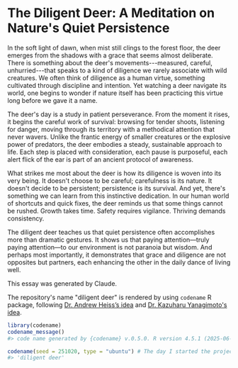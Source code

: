 # The Diligent Deer: A Meditation on Nature's Quiet Persistence

In the soft light of dawn, when mist still clings to the forest floor, the deer emerges from the shadows with a grace that seems almost deliberate. There is something about the deer's movements---measured, careful, unhurried---that speaks to a kind of diligence we rarely associate with wild creatures. We often think of diligence as a human virtue, something cultivated through discipline and intention. Yet watching a deer navigate its world, one begins to wonder if nature itself has been practicing this virtue long before we gave it a name.

The deer's day is a study in patient perseverance. From the moment it rises, it begins the careful work of survival: browsing for tender shoots, listening for danger, moving through its territory with a methodical attention that never wavers. Unlike the frantic energy of smaller creatures or the explosive power of predators, the deer embodies a steady, sustainable approach to life. Each step is placed with consideration, each pause is purposeful, each alert flick of the ear is part of an ancient protocol of awareness.

What strikes me most about the deer is how its diligence is woven into its very being. It doesn't choose to be careful; carefulness is its nature. It doesn't decide to be persistent; persistence is its survival. And yet, there's something we can learn from this instinctive dedication. In our human world of shortcuts and quick fixes, the deer reminds us that some things cannot be rushed. Growth takes time. Safety requires vigilance. Thriving demands consistency.

The diligent deer teaches us that quiet persistence often accomplishes more than dramatic gestures. It shows us that paying attention—truly paying attention—to our environment is not paranoia but wisdom. And perhaps most importantly, it demonstrates that grace and diligence are not opposites but partners, each enhancing the other in the daily dance of living well.

This essay was generated by Claude.

The repository's name "diligent deer" is rendered by using `codename` R package, following [Dr. Andrew Heiss’s idea](https://github.com/andrewheiss/testy-turtle) and [Dr. Kazuharu Yanagimoto's idea](https://kazuyanagimoto.com/blog/2024/04/05/).
```r
library(codename)
codename_message()
#> code name generated by {codename} v.0.5.0. R version 4.5.1 (2025-06-13).

codename(seed = 251020, type = "ubuntu") # The day I started the project
#> 'diligent deer'
```
